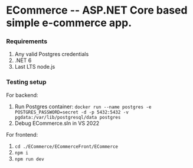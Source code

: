 # ECommerce -- ASP.NET Core based simple e-commerce app.

### Requirements
1. Any valid Postgres credentials
2. .NET 6
3. Last LTS node.js

### Testing setup
For backend:
1. Run Postgres container: `docker run --name postgres -e POSTGRES_PASSWORD=secret -d -p 5432:5432 -v pgdata:/var/lib/postgresql/data postgres`
2. Debug ECommerce.sln in VS 2022

For frontend:
1.  `cd ./ECommerce/ECommerceFront/ECommerce`
2.  `npm i`
3.   `npm run dev`
